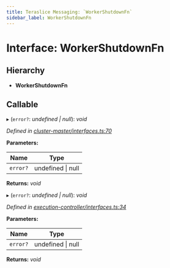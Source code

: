 ```yaml
---
title: Teraslice Messaging: `WorkerShutdownFn`
sidebar_label: WorkerShutdownFn
---
```


# Interface: WorkerShutdownFn

## Hierarchy

* **WorkerShutdownFn**

## Callable

▸ (`error?`: *undefined | null*): *void*

*Defined in [cluster-master/interfaces.ts:70](https://github.com/terascope/teraslice/blob/a2250fb9/packages/teraslice-messaging/src/cluster-master/interfaces.ts#L70)*

**Parameters:**

Name | Type |
------ | ------ |
`error?` | undefined \| null |

**Returns:** *void*

▸ (`error?`: *undefined | null*): *void*

*Defined in [execution-controller/interfaces.ts:34](https://github.com/terascope/teraslice/blob/a2250fb9/packages/teraslice-messaging/src/execution-controller/interfaces.ts#L34)*

**Parameters:**

Name | Type |
------ | ------ |
`error?` | undefined \| null |

**Returns:** *void*
